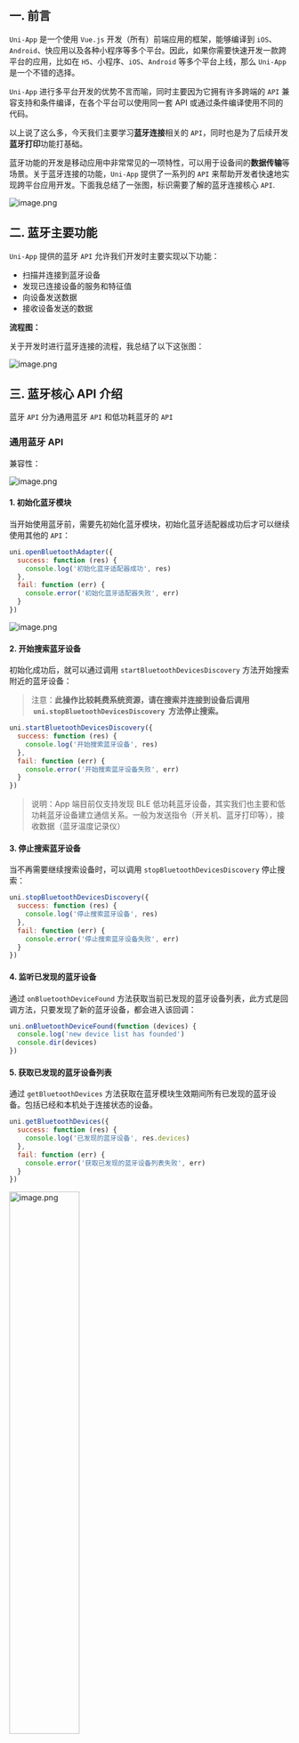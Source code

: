 ## 一. 前言

`Uni-App` 是一个使用 `Vue.js` 开发（所有）前端应用的框架，能够编译到 `iOS`、`Android`、快应用以及各种小程序等多个平台。因此，如果你需要快速开发一款跨平台的应用，比如在 `H5`、小程序、`iOS`、`Android` 等多个平台上线，那么 `Uni-App` 是一个不错的选择。

`Uni-App` 进行多平台开发的优势不言而喻，同时主要因为它拥有许多跨端的 `API` 兼容支持和条件编译，在各个平台可以使用同一套 API 或通过条件编译使用不同的代码。

以上说了这么多，今天我们主要学习**蓝牙连接**相关的 `API`，同时也是为了后续开发**蓝牙打印**功能打基础。

蓝牙功能的开发是移动应用中非常常见的一项特性，可以用于设备间的**数据传输**等场景。关于蓝牙连接的功能，`Uni-App` 提供了一系列的 `API` 来帮助开发者快速地实现跨平台应用开发。下面我总结了一张图，标识需要了解的蓝牙连接核心 `API`.

![image.png](https://p0-xtjj-private.juejin.cn/tos-cn-i-73owjymdk6/e1876ade29d04d13892d3894c239dd9c~tplv-73owjymdk6-jj-mark-v1:0:0:0:0:5o6Y6YeR5oqA5pyv56S-5Yy6IEAgYW55dXA=:q75.awebp?policy=eyJ2bSI6MywidWlkIjoiNDIzMDU3NjQ3MjU4OTk3NiJ9&rk3s=f64ab15b&x-orig-authkey=f32326d3454f2ac7e96d3d06cdbb035152127018&x-orig-expires=1732870817&x-orig-sign=9GngaVs7UljMQY6VC%2B2GcPJytMs%3D)

## 二. 蓝牙主要功能

`Uni-App` 提供的蓝牙 `API` 允许我们开发时主要实现以下功能：

*   扫描并连接到蓝牙设备
*   发现已连接设备的服务和特征值
*   向设备发送数据
*   接收设备发送的数据

**流程图：**

关于开发时进行蓝牙连接的流程，我总结了以下这张图：

![image.png](https://p0-xtjj-private.juejin.cn/tos-cn-i-73owjymdk6/5b084603df7b4708b632a315b8380a9f~tplv-73owjymdk6-jj-mark-v1:0:0:0:0:5o6Y6YeR5oqA5pyv56S-5Yy6IEAgYW55dXA=:q75.awebp?policy=eyJ2bSI6MywidWlkIjoiNDIzMDU3NjQ3MjU4OTk3NiJ9&rk3s=f64ab15b&x-orig-authkey=f32326d3454f2ac7e96d3d06cdbb035152127018&x-orig-expires=1732870817&x-orig-sign=ZmKL8zAdgJo7aVfldS6nIpstiGw%3D)

## 三. 蓝牙核心 API 介绍

蓝牙 `API` 分为通用蓝牙 `API` 和低功耗蓝牙的 `API`

### 通用蓝牙 API

兼容性：

![image.png](https://p0-xtjj-private.juejin.cn/tos-cn-i-73owjymdk6/bd81083b9dca4f25b6855622758b8603~tplv-73owjymdk6-jj-mark-v1:0:0:0:0:5o6Y6YeR5oqA5pyv56S-5Yy6IEAgYW55dXA=:q75.awebp?policy=eyJ2bSI6MywidWlkIjoiNDIzMDU3NjQ3MjU4OTk3NiJ9&rk3s=f64ab15b&x-orig-authkey=f32326d3454f2ac7e96d3d06cdbb035152127018&x-orig-expires=1732870817&x-orig-sign=PDyCJJhF0jJMEF2wwiozJSrmKts%3D)

#### 1. 初始化蓝牙模块

当开始使用蓝牙前，需要先初始化蓝牙模块，初始化蓝牙适配器成功后才可以继续使用其他的 `API`：

```javascript
uni.openBluetoothAdapter({
  success: function (res) {
    console.log('初始化蓝牙适配器成功', res)
  },
  fail: function (err) {
    console.error('初始化蓝牙适配器失败', err)
  }
})
```

![image.png](https://p0-xtjj-private.juejin.cn/tos-cn-i-73owjymdk6/1a1f760121fa47558f57f291c3c7f5cd~tplv-73owjymdk6-jj-mark-v1:0:0:0:0:5o6Y6YeR5oqA5pyv56S-5Yy6IEAgYW55dXA=:q75.awebp?policy=eyJ2bSI6MywidWlkIjoiNDIzMDU3NjQ3MjU4OTk3NiJ9&rk3s=f64ab15b&x-orig-authkey=f32326d3454f2ac7e96d3d06cdbb035152127018&x-orig-expires=1732870817&x-orig-sign=IqGHPxNvKbl7%2B2eA9%2BvgDXMuXsE%3D)

#### 2. 开始搜索蓝牙设备

初始化成功后，就可以通过调用 `startBluetoothDevicesDiscovery` 方法开始搜索附近的蓝牙设备：

> 注意：**此操作比较耗费系统资源，请在搜索并连接到设备后调用  `uni.stopBluetoothDevicesDiscovery`  方法停止搜索。**

```javascript
uni.startBluetoothDevicesDiscovery({
  success: function (res) {
    console.log('开始搜索蓝牙设备', res)
  },
  fail: function (err) {
    console.error('开始搜索蓝牙设备失败', err)
  }
})
```

> 说明：App 端目前仅支持发现 BLE 低功耗蓝牙设备，其实我们也主要和低功耗蓝牙设备建立通信关系。一般为发送指令（开关机、蓝牙打印等），接收数据（蓝牙温度记录仪）

#### 3. 停止搜索蓝牙设备

当不再需要继续搜索设备时，可以调用 `stopBluetoothDevicesDiscovery` 停止搜索：

```javascript
uni.stopBluetoothDevicesDiscovery({
  success: function (res) {
    console.log('停止搜索蓝牙设备', res)
  },
  fail: function (err) {
    console.error('停止搜索蓝牙设备失败', err)
  }
})
```

#### 4. 监听已发现的蓝牙设备

通过 `onBluetoothDeviceFound` 方法获取当前已发现的蓝牙设备列表，此方式是回调方法，只要发现了新的蓝牙设备，都会进入该回调：

```javascript
uni.onBluetoothDeviceFound(function (devices) {
  console.log('new device list has founded')
  console.dir(devices)
})
```

#### 5. 获取已发现的蓝牙设备列表

通过 `getBluetoothDevices` 方法获取在蓝牙模块生效期间所有已发现的蓝牙设备。包括已经和本机处于连接状态的设备。

```javascript
uni.getBluetoothDevices({
  success: function (res) {
    console.log('已发现的蓝牙设备', res.devices)
  },
  fail: function (err) {
    console.error('获取已发现的蓝牙设备列表失败', err)
  }
})
```

<img src="https://p0-xtjj-private.juejin.cn/tos-cn-i-73owjymdk6/ca70860f617042a193295a0ff04bc2ad~tplv-73owjymdk6-jj-mark-v1:0:0:0:0:5o6Y6YeR5oqA5pyv56S-5Yy6IEAgYW55dXA=:q75.awebp?policy=eyJ2bSI6MywidWlkIjoiNDIzMDU3NjQ3MjU4OTk3NiJ9&rk3s=f64ab15b&x-orig-authkey=f32326d3454f2ac7e96d3d06cdbb035152127018&x-orig-expires=1732870817&x-orig-sign=lGp2Z0EDIF2E%2B7rub%2B0riUpHA4I%3D" alt="image.png" width="50%">

#### 6. 关闭蓝牙模块

通过调用 `closeBluetoothAdapter` 方法将关闭蓝牙模块，断开所有已建立的连接并释放系统资源。

> 调用该方法将断开所有已建立的连接并释放系统资源。一般在使用蓝牙流程完毕后，主动调用该方法，可在页面生命周期中使用。
> 应与  `uni.openBluetoothAdapter` 成对调用。

```javascript
uni.closeBluetoothAdapter({
  success(res) {
    console.log(res)
  }
})
```

### 低功耗蓝牙 API

![image.png](https://p0-xtjj-private.juejin.cn/tos-cn-i-73owjymdk6/6db83d271cb742788c120ad23240fb87~tplv-73owjymdk6-jj-mark-v1:0:0:0:0:5o6Y6YeR5oqA5pyv56S-5Yy6IEAgYW55dXA=:q75.awebp?policy=eyJ2bSI6MywidWlkIjoiNDIzMDU3NjQ3MjU4OTk3NiJ9&rk3s=f64ab15b&x-orig-authkey=f32326d3454f2ac7e96d3d06cdbb035152127018&x-orig-expires=1732870817&x-orig-sign=Z35bfkMQi4LNfOVenvWN2IbFzy8%3D)

#### 1. 连接到蓝牙设备

选择一个设备后，可以通过设备 ID 调用 `createBLEConnection` 方法建立与该设备的连接：

```javascript
uni.createBLEConnection({
  deviceId: '目标设备ID',
  success: function (res) {
    console.log('连接蓝牙设备成功', res)
  },
  fail: function (err) {
    console.error('连接蓝牙设备失败', err)
  }
})
```

#### 2. 获取蓝牙设备的服务

连接成功后，可以通过设备 ID 调用 `getBLEDeviceServices` 方法获取该设备提供的服务：

```javascript
uni.getBLEDeviceServices({
  deviceId: '目标设备ID',
  success: function (res) {
    console.log('获取蓝牙设备服务成功', res.services)
  },
  fail: function (err) {
    console.error('获取蓝牙设备服务失败', err)
  }
})
```

<img src="https://p0-xtjj-private.juejin.cn/tos-cn-i-73owjymdk6/68bc0cd58f384df4ba29f4b8b6f843b4~tplv-73owjymdk6-jj-mark-v1:0:0:0:0:5o6Y6YeR5oqA5pyv56S-5Yy6IEAgYW55dXA=:q75.awebp?policy=eyJ2bSI6MywidWlkIjoiNDIzMDU3NjQ3MjU4OTk3NiJ9&rk3s=f64ab15b&x-orig-authkey=f32326d3454f2ac7e96d3d06cdbb035152127018&x-orig-expires=1732870817&x-orig-sign=sGiRpDCiE0Fz0b%2BoB7DG2Ukua9w%3D" alt="image.png" width="50%">

#### 3. 获取服务中的特征值

获取服务成功后，可以通过备 ID，服务 ID 调用 `getBLEDeviceCharacteristics` 方法获取特定服务下的特征值：

```javascript
uni.getBLEDeviceCharacteristics({
  deviceId: '目标设备ID',
  serviceId: '服务ID',
  success: function (res) {
    console.log('获取蓝牙设备特征值成功', res.characteristics)
  },
  fail: function (err) {
    console.error('获取蓝牙设备特征值失败', err)
  }
})
```

<img src="https://p0-xtjj-private.juejin.cn/tos-cn-i-73owjymdk6/99d23800b2b545d1a36c11d2ff8f698b~tplv-73owjymdk6-jj-mark-v1:0:0:0:0:5o6Y6YeR5oqA5pyv56S-5Yy6IEAgYW55dXA=:q75.awebp?policy=eyJ2bSI6MywidWlkIjoiNDIzMDU3NjQ3MjU4OTk3NiJ9&rk3s=f64ab15b&x-orig-authkey=f32326d3454f2ac7e96d3d06cdbb035152127018&x-orig-expires=1732870817&x-orig-sign=t7%2FqSwlGS%2FEhEkxWrhC0IHbV4d0%3D" alt="image.png" width="70%">

#### 4. 向蓝牙设备写入数据

确定了要使用的特征值后，可以使用 `writeBLECharacteristicValue` 方法向蓝牙设备写入数据：

> 注意：只有获取到支持读写的特征值后，才可以像蓝牙设备写入数据。

```javascript
uni.writeBLECharacteristicValue({
  deviceId: '目标设备ID',
  serviceId: '服务ID',
  characteristicId: '特征值ID',
  value: new ArrayBuffer(2), // 示例数据
  success: function (res) {
    console.log('向蓝牙设备写入数据成功', res)
  },
  fail: function (err) {
    console.error('向蓝牙设备写入数据失败', err)
  }
})
```

> 说明：蓝牙打印机主要会使用该 API，将在下一文章中说明。

#### 5. 监听来自蓝牙设备的数据

如果需要接收来自蓝牙设备的数据，可以监听 `onBLECharacteristicValueChange` 事件：

```javascript
uni.onBLECharacteristicValueChange(function (res) {
  console.log('接收到蓝牙设备数据', res.value)
})
```

#### 6. 断开蓝牙连接

通过调用 `closeBLEConnection` 断开与低功耗蓝牙设备的连接。

```javascript
uni.closeBLEConnection({
  deviceId,
  success(res) {
    console.log(res)
  }
})
```

## 四. 使用蓝牙 API 前的准备

在 `Uni-App` 中使用蓝牙功能时，尤其是真机（`Android` 和 `iOS`），需要添加蓝牙打包模块；除此之外，还需要确保在 `manifest.json` 文件中正确声明所需的蓝牙权限，并在运行时请求这些权限。

### 1. 添加蓝牙模块

![image.png](https://p0-xtjj-private.juejin.cn/tos-cn-i-73owjymdk6/ecbc50c836a040debceb5edc9b7c62a2~tplv-73owjymdk6-jj-mark-v1:0:0:0:0:5o6Y6YeR5oqA5pyv56S-5Yy6IEAgYW55dXA=:q75.awebp?policy=eyJ2bSI6MywidWlkIjoiNDIzMDU3NjQ3MjU4OTk3NiJ9&rk3s=f64ab15b&x-orig-authkey=f32326d3454f2ac7e96d3d06cdbb035152127018&x-orig-expires=1732870817&x-orig-sign=x8Wf2m0BAyDRpsMDU3yK3uewUj8%3D)

### 2. Android 权限

处理 `Android` 蓝牙权限需要在 `manifest.json` 中声明权限，首先，打开你的 `manifest.json` 文件，并在 `app-plus` 节点下添加所需的蓝牙权限。

> 注意：根据不同的 Android 版本，你可能需要声明不同的权限。

#### 基本权限

在 `manifest.json` 配置如下权限：

```json
{
  "app-plus": {
    "distribute": {
      "android": {
        "permissions": ["android.permission.BLUETOOTH", "android.permission.BLUETOOTH_ADMIN"]
      }
    }
  }
}
```

#### 高级权限（Android 12 及以上）

如果应用需要扫描附近的蓝牙设备，还需要声明 `ACCESS_FINE_LOCATION` 权限，从 Android 12 开始，还需要声明 `BLUETOOTH_SCAN`、`BLUETOOTH_CONNECT` 和 `BLUETOOTH_ADVERTISE` 权限：

```json
{
  "app-plus": {
    "distribute": {
      "android": {
        "permissions": [
          "android.permission.BLUETOOTH",
          "android.permission.BLUETOOTH_ADMIN",
          "android.permission.ACCESS_FINE_LOCATION",
          "android.permission.BLUETOOTH_SCAN",
          "android.permission.BLUETOOTH_CONNECT",
          "android.permission.BLUETOOTH_ADVERTISE"
        ]
      }
    }
  }
}
```

### 3. iOS

对于 `iOS` 平台，和 `Android` 平台类似，同样的需要 在`manifest.json` 文件，并在 `app-plus` 节点下添加所需的蓝牙权限。需要声明 `NSBluetoothAlwaysUsageDescription` 和 `NSBluetoothPeripheralUsageDescription`，并在其中提供用途说明。

在 `manifest.json` 配置如下权限：

```json
{
  "app-plus": {
    "distribute": {
      "ios": {
        "permissions": {
          "NSBluetoothAlwaysUsageDescription": "需要蓝牙权限以连接和控制外部设备",
          "NSBluetoothPeripheralUsageDescription": "需要蓝牙权限以连接和控制外部设备"
        }
      }
    }
  }
}
```

### 4. 运行时请求权限

在 `Uni-App` 中，你可以使用 `uni.authorize` 方法来请求运行时权限。以下示例代码，表示如何在应用启动时请求蓝牙相关权限：

```javascript
export default {
  data() {
    return {}
  },
  onReady() {
    this.checkAndRequestPermissions()
  },
  methods: {
    checkAndRequestPermissions() {
      const permissions = ['scope.bluetooth', 'scope.location']

      // 检查权限
      uni.getSetting({
        success: res => {
          let authResult = true
          permissions.forEach(permission => {
            if (!res.authSetting[permission]) {
              authResult = false
              return
            }
          })

          if (!authResult) {
            // 请求权限
            this.requestPermissions()
          } else {
            // 已经有权限，可以进行蓝牙操作
            this.initBluetooth()
          }
        }
      })
    },

    requestPermissions() {
      const permissions = ['scope.bluetooth', 'scope.location']

      permissions.forEach(permission => {
        uni.authorize({
          scope: permission,
          success: () => {
            console.log(`权限 ${permission} 请求成功`)
          },
          fail: err => {
            console.error(`权限 ${permission} 请求失败`, err)
            uni.showModal({
              title: '提示',
              content: '请在设置中开启蓝牙和位置权限',
              showCancel: false
            })
          }
        })
      })
    },

    initBluetooth() {
      uni.openBluetoothAdapter({
        success: res => {
          console.log('初始化蓝牙适配器成功', res)
          // 继续进行蓝牙操作
        },
        fail: err => {
          console.error('初始化蓝牙适配器失败', err)
        }
      })
    }
  }
}
```

### 5. 处理用户拒绝权限的情况

如果用户拒绝了权限请求，可以通过 `uni.showModal` 方法提示用户在设置中手动开启权限。如下所示：

```javascript
uni.showModal({
  title: '提示',
  content: '请在设置中开启蓝牙和位置权限',
  confirmText: '去设置',
  success: res => {
    if (res.confirm) {
      uni.openSetting({
        success: settingData => {
          console.log('用户设置结果', settingData)
        }
      })
    }
  }
})
```

**小程序中的授权提示如下：**

<img src="https://p0-xtjj-private.juejin.cn/tos-cn-i-73owjymdk6/8a6d5445c65a484c9d255ebf8903d11a~tplv-73owjymdk6-jj-mark-v1:0:0:0:0:5o6Y6YeR5oqA5pyv56S-5Yy6IEAgYW55dXA=:q75.awebp?policy=eyJ2bSI6MywidWlkIjoiNDIzMDU3NjQ3MjU4OTk3NiJ9&rk3s=f64ab15b&x-orig-authkey=f32326d3454f2ac7e96d3d06cdbb035152127018&x-orig-expires=1732870817&x-orig-sign=v4CoxNTGggSItVZcJnd6NpgQ5xc%3D" alt="image.png" width="50%">

## 五. 注意事项

在使用蓝牙 API 时，请确保用户已经开启了手机的蓝牙功能和位置信息。

1.  蓝牙 API 调用时机：蓝牙相关 API 的抵用必须在  `uni.openBluetoothAdapter` 调用之后使用，否则 API 会返回错误（`errCode=10000`）。

2.  在用户蓝牙开关未开启或者手机不支持蓝牙功能的情况下，调用  `uni.openBluetoothAdapter` 会返回错误（`errCode=10001`），表示手机蓝牙功能不可用。

3.  版本兼容性：部分蓝牙 API 可能因操作系统版本不同而有所差异，具体请参考官方文档。

4.  用户提示：确保在请求蓝牙权限时提供清晰的提示信息，告知用户为什么需要这些权限。

5.  蓝牙状态检查：在初始化蓝牙适配器之前，应检查蓝牙是否已开启。可以使用 `uni.getBluetoothAdapterState` 方法来检查蓝牙状态，如下代码：

```javascript
uni.getBluetoothAdapterState({
  success: res => {
    if (!res.discovering && !res.available) {
      uni.showModal({
        title: '提示',
        content: '请确保蓝牙已开启',
        showCancel: false
      })
    }
  },
  fail: err => {
    console.error('检查蓝牙适配器状态失败', err)
  }
})
```

## 六. 总结

通过以上的蓝牙连接核心 `API` 的了解，基本可以在 `Uni-App` 中正确声明和请求蓝牙权限，并且和低功耗蓝牙建立连接，并成功获取蓝牙设备的服务和特征值。

## 文档链接

[蓝牙 Bluetooth - uni-app 文档](https://uniapp.dcloud.net.cn/api/system/bluetooth.html)

[低功耗蓝牙 BLE - uni-app 文档](https://uniapp.dcloud.net.cn/api/system/ble.html)

## 小程序体验

<img src="https://p0-xtjj-private.juejin.cn/tos-cn-i-73owjymdk6/726a9729dbf143909651dd23f6152cbc~tplv-73owjymdk6-jj-mark-v1:0:0:0:0:5o6Y6YeR5oqA5pyv56S-5Yy6IEAgYW55dXA=:q75.awebp?policy=eyJ2bSI6MywidWlkIjoiNDIzMDU3NjQ3MjU4OTk3NiJ9&rk3s=f64ab15b&x-orig-authkey=f32326d3454f2ac7e96d3d06cdbb035152127018&x-orig-expires=1732870817&x-orig-sign=Z8gxcJ3QuZNnL5OLZM81gWf%2BfTQ%3D" alt="image.png" width="30%">

如果需要体验小程序或 APP 的掘友，可通过沸点获取：[点击查看沸点](https://juejin.cn/pin/7439974840259805235)

> 如果文章对您有帮助，麻烦点赞，收藏加关注，您的支持是我不断创作的动力！

